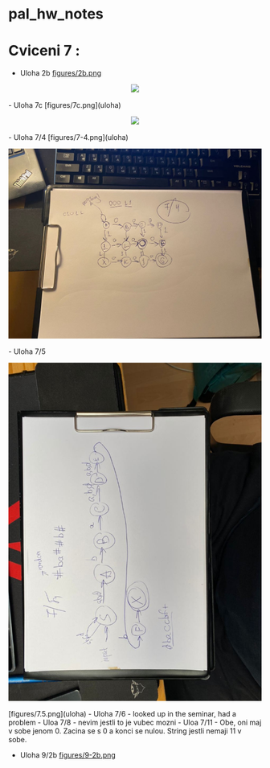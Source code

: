 # pal_hw_notes

# Cviceni 7 :

- Uloha 2b
[figures/2b.png](uloha)
<p align="center">
  <img src="figures/2b.jpeg" />
</p>
- Uloha 7c
[figures/7c.png](uloha)
<p align="center">
  <img src="figures/7c.jpeg" />
</p>
- Uloha  7/4
[figures/7-4.png](uloha)
<p align="center">
  <img src="figures/7-4.jpeg" />
</p>
- Uloha 7/5
<p align="center">
  <img src="figures/7.5.jpeg" />
</p>
[figures/7.5.png](uloha)
- Uloha 7/6
  - looked up in the seminar, had a problem
- Uloa 7/8
  - nevim jestli to je vubec mozni
- Uloa 7/11
  - Obe, oni maj v sobe jenom 0. 
  Zacina se s 0 a konci se nulou.
  String jestli nemaji 11 v sobe.

- Uloha 9/2b
[figures/9-2b.png](uloha)

